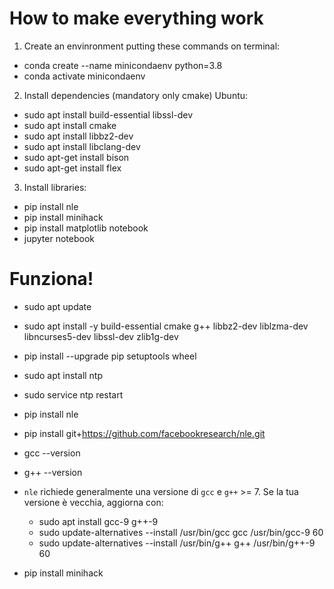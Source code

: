 # How to make everything work

1. Create an envinronment putting these commands on terminal:

- conda create --name minicondaenv python=3.8
- conda activate minicondaenv

2. Install dependencies (mandatory only cmake) Ubuntu:


- sudo apt install build-essential libssl-dev
- sudo apt install cmake
- sudo apt install libbz2-dev
- sudo apt install libclang-dev
- sudo apt-get install bison
- sudo apt-get install flex

3. Install libraries:

- pip install nle
- pip install minihack
- pip install matplotlib notebook
- jupyter notebook


# Funziona!
- sudo apt update
- sudo apt install -y build-essential cmake g++ libbz2-dev liblzma-dev libncurses5-dev libssl-dev zlib1g-dev
- pip install --upgrade pip setuptools wheel
- sudo apt install ntp
- sudo service ntp restart
- pip install nle
- pip install git+https://github.com/facebookresearch/nle.git
- gcc --version
- g++ --version

- `nle` richiede generalmente una versione di `gcc` e `g++` >= 7. Se la tua versione è vecchia, aggiorna con:
  - sudo apt install gcc-9 g++-9
  - sudo update-alternatives --install /usr/bin/gcc gcc /usr/bin/gcc-9 60
  - sudo update-alternatives --install /usr/bin/g++ g++ /usr/bin/g++-9 60

- pip install minihack
